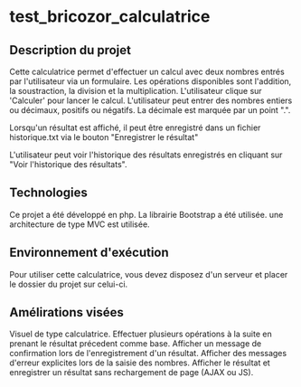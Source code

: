 # test_bricozor_calculatrice

## Description du projet

Cette calculatrice permet d'effectuer un calcul avec deux nombres entrés par l'utilisateur via un formulaire.
Les opérations disponibles sont l'addition, la soustraction, la division et la multiplication. L'utilisateur clique sur 'Calculer' pour lancer le calcul.
L'utilisateur peut entrer des nombres entiers ou décimaux, positifs ou négatifs. La décimale est marquée par un point ".".

Lorsqu'un résultat est affiché, il peut être enregistré dans un fichier historique.txt via le bouton "Enregistrer le résultat"

L'utilisateur peut voir l'historique des résultats enregistrés en cliquant sur "Voir l'historique des résultats".

## Technologies

Ce projet a été développé en php.
La librairie Bootstrap a été utilisée.
une architecture de type MVC est utilisée.

## Environnement d'exécution

Pour utiliser cette calculatrice, vous devez disposez d'un serveur et placer le dossier du projet sur celui-ci.

## Amélirations visées
Visuel de type calculatrice.
Effectuer plusieurs opérations à la suite en prenant le résultat précedent comme base.
Afficher un message de confirmation lors de l'enregistrement d'un résultat.
Afficher des messages d'erreur explicites lors de la saisie des nombres.
Afficher le résultat et enregistrer un résultat sans rechargement de page (AJAX ou JS).
